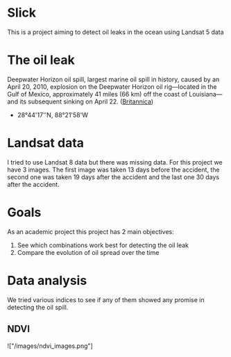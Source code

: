 # Slick 
This is a project aiming to detect oil leaks in the ocean using Landsat 5 data
# The oil leak
Deepwater Horizon oil spill, largest marine oil spill in history, caused by an April 20, 2010, explosion on the Deepwater Horizon oil rig—located in the Gulf of Mexico, approximately 41 miles (66 km) off the coast of Louisiana—and its subsequent sinking on April 22. ([Britannica](https://www.britannica.com/event/Deepwater-Horizon-oil-spill))
- 28°44'17''N, 88°21'58'W
# Landsat data
I tried to use Landsat 8 data but there was missing data. For this project we have 3 images. The first image was taken 13 days before the accident, the second one was taken 19 days after the accident and the last one 30 days after the accident. 
# Goals
As an academic project this project has 2 main objectives: 
1. See which combinations work best for detecting the oil leak
2. Compare the evolution of oil spread over the time
# Data analysis
We tried various indices to see if any of them showed any promise in detecting the oil spill.
## NDVI 
!["/images/ndvi_images.png"]
